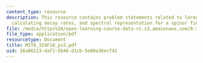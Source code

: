 ```yaml
---
content_type: resource
description: This resource contains problem statements related to lorentz invariance,
  calculating decay rates, and spectral representation for a spinor field.
file: /media/https%3A/open-learning-course-data-rc.s3.amazonaws.com/8-324-relativistic-quantum-field-theory-ii-fall-2010/26a06213daf15b46d1cb5e60a36ecf41_MIT8_324F10_ps3.pdf
file_type: application/pdf
resourcetype: Document
title: MIT8_324F10_ps3.pdf
uid: 26a06213-daf1-5b46-d1cb-5e60a36ecf41
---
```

